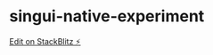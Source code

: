 # singui-native-experiment

[Edit on StackBlitz ⚡️](https://stackblitz.com/edit/singui-native-experiment)